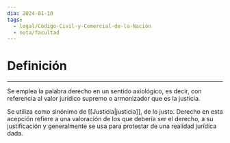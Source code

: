 ```yaml
---
dia: 2024-01-10
tags:
  - legal/Código-Civil-y-Comercial-de-la-Nación
  - nota/facultad
---
```

# Definición
---
Se emplea la palabra derecho en un sentido axiológico, es decir, con referencia al valor jurídico supremo o armonizador que es la justicia.

Se utiliza como sinónimo de [[Justicia|justicia]], de lo justo. Derecho en esta acepción refiere a una valoración de los que debería ser el derecho, a su justificación y generalmente se usa para protestar de una realidad jurídica dada.